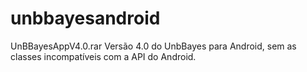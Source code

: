 # unbbayesandroid

UnBBayesAppV4.0.rar Versão 4.0 do UnbBayes para Android, sem as classes incompatíveis com a API do Android.
